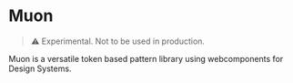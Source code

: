 # Muon

> ⚠️ Experimental. Not to be used in production.

Muon is a versatile token based pattern library using webcomponents for Design Systems.
